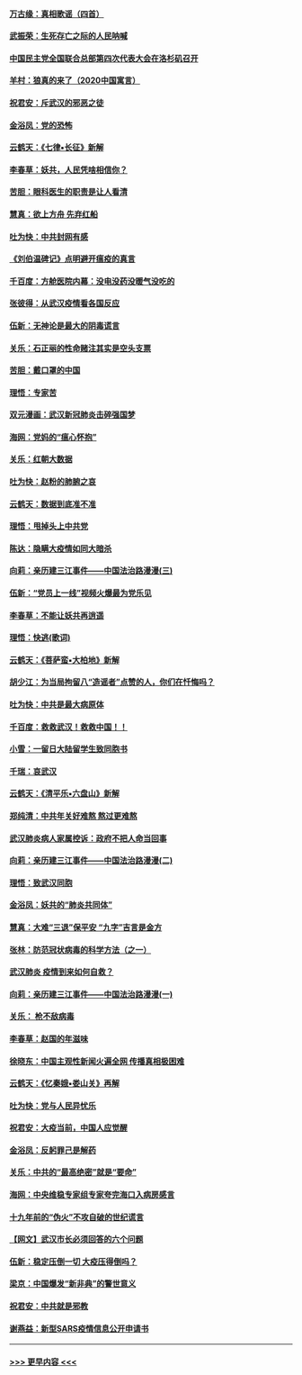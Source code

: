 #### [万古缘：真相歌谣（四首）](../pages/nsc993/n11856263.md?t=02100902) 
#### [武振荣：生死存亡之际的人民呐喊](../pages/nsc993/n11856256.md?t=02100902) 
#### [中国民主党全国联合总部第四次代表大会在洛杉矶召开](../pages/nsc993/n11856344.md?t=02100902) 
#### [羊村：狼真的来了（2020中国寓言）](../pages/nsc993/n11856229.md?t=02100902) 
#### [祝君安：斥武汉的邪恶之徒](../pages/nsc993/n11855861.md?t=02100902) 
#### [金浴凤：党的恐怖](../pages/nsc993/n11855849.md?t=02100902) 
#### [云鹤天：《七律▪长征》新解](../pages/nsc993/n11855479.md?t=02100902) 
#### [李春草：妖共，人民凭啥相信你？](../pages/nsc993/n11855196.md?t=02100902) 
#### [苦胆：眼科医生的职责是让人看清](../pages/nsc993/n11853840.md?t=02100902) 
#### [慧真：欲上方舟 先弃红船](../pages/nsc993/n11853483.md?t=02100902) 
#### [吐为快：中共封网有感](../pages/nsc993/n11852575.md?t=02100902) 
#### [《刘伯温碑记》点明避开瘟疫的真言](../pages/nsc993/n11852128.md?t=02100902) 
#### [千百度：方舱医院内幕：没电没药没暖气没吃的](../pages/nsc993/n11850211.md?t=02100902) 
#### [张彼得：从武汉疫情看各国反应](../pages/nsc993/n11850102.md?t=02100902) 
#### [伍新：无神论是最大的阴毒谎言](../pages/nsc993/n11846129.md?t=02100902) 
#### [关乐：石正丽的性命赌注其实是空头支票](../pages/nsc993/n11846109.md?t=02100902) 
#### [苦胆：戴口罩的中国](../pages/nsc993/n11845576.md?t=02100902) 
#### [理悟：专家苦](../pages/nsc993/n11845564.md?t=02100902) 
#### [双元漫画：武汉新冠肺炎击碎强国梦](../pages/nsc993/n11843320.md?t=02100902) 
#### [海网：党妈的“瘟心怀抱”](../pages/nsc993/n11840740.md?t=02100902) 
#### [关乐：红朝大数据](../pages/nsc993/n11840675.md?t=02100902) 
#### [吐为快：赵粉的肺腑之哀](../pages/nsc993/n11840618.md?t=02100902) 
#### [云鹤天：数据到底准不准](../pages/nsc993/n11840325.md?t=02100902) 
#### [理悟：甩掉头上中共党](../pages/nsc993/n11838826.md?t=02100902) 
#### [陈达：隐瞒大疫情如同大暗杀](../pages/nsc993/n11838771.md?t=02100902) 
#### [向莉：亲历建三江事件——中国法治路漫漫(三)](../pages/nsc993/n11831825.md?t=02100902) 
#### [伍新：“党员上一线”视频火爆最为党乐见](../pages/nsc993/n11838200.md?t=02100902) 
#### [李春草：不能让妖共再逍遥](../pages/nsc993/n11838102.md?t=02100902) 
#### [理悟：快逃(歌词)](../pages/nsc993/n11838083.md?t=02100902) 
#### [云鹤天：《菩萨蛮▪大柏地》新解](../pages/nsc993/n11838059.md?t=02100902) 
#### [胡少江：为当局拘留八“造谣者”点赞的人，你们在忏悔吗？](../pages/nsc993/n11836801.md?t=02100902) 
#### [吐为快：中共是最大病原体](../pages/nsc993/n11836748.md?t=02100902) 
#### [千百度：救救武汉！救救中国！！](../pages/nsc993/n11836145.md?t=02100902) 
#### [小雪：一留日大陆留学生致同胞书](../pages/nsc993/n11834624.md?t=02100902) 
#### [千瑞：哀武汉](../pages/nsc993/n11833647.md?t=02100902) 
#### [云鹤天：《清平乐▪六盘山》新解](../pages/nsc993/n11833611.md?t=02100902) 
#### [郑纯清：中共年关好难熬 熬过更难熬](../pages/nsc993/n11833489.md?t=02100902) 
#### [武汉肺炎病人家属控诉：政府不把人命当回事](../pages/nsc993/n11833205.md?t=02100902) 
#### [向莉：亲历建三江事件——中国法治路漫漫(二)](../pages/nsc993/n11829102.md?t=02100902) 
#### [理悟：致武汉同胞](../pages/nsc993/n11831522.md?t=02100902) 
#### [金浴凤：妖共的“肺炎共同体”](../pages/nsc993/n11829448.md?t=02100902) 
#### [慧真：大难“三退”保平安 “九字”吉言是金方](../pages/nsc993/n11829501.md?t=02100902) 
#### [张林：防范冠状病毒的科学方法（之一）](../pages/nsc993/n11828618.md?t=02100902) 
#### [武汉肺炎 疫情到来如何自救？](../pages/nsc993/n11827632.md?t=02100902) 
#### [向莉：亲历建三江事件——中国法治路漫漫(一)](../pages/nsc993/n11827190.md?t=02100902) 
#### [关乐： 枪不敌病毒](../pages/nsc993/n11826746.md?t=02100902) 
#### [李春草：赵国的年滋味](../pages/nsc993/n11826321.md?t=02100902) 
#### [徐晓东：中国主观性新闻火遍全网 传播真相极困难](../pages/nsc993/n11826508.md?t=02100902) 
#### [云鹤天：《忆秦娥▪娄山关》再解](../pages/nsc993/n11824682.md?t=02100902) 
#### [吐为快：党与人民异忧乐](../pages/nsc993/n11824660.md?t=02100902) 
#### [祝君安：大疫当前，中国人应觉醒](../pages/nsc993/n11821946.md?t=02100902) 
#### [金浴凤：反躬罪己是解药](../pages/nsc993/n11820280.md?t=02100902) 
#### [关乐：中共的“最高绝密”就是“要命”](../pages/nsc993/n11816946.md?t=02100902) 
#### [海网：中央维稳专家组专家夸完海口入病房感言](../pages/nsc993/n11815138.md?t=02100902) 
#### [十九年前的“伪火”不攻自破的世纪谎言](../pages/nsc993/n11813238.md?t=02100902) 
#### [【网文】武汉市长必须回答的六个问题](../pages/nsc993/n11813848.md?t=02100902) 
#### [伍新：稳定压倒一切 大疫压得倒吗？](../pages/nsc993/n11812634.md?t=02100902) 
#### [梁京：中国爆发“新非典”的警世意义](../pages/nsc993/n11812554.md?t=02100902) 
#### [祝君安：中共就是邪教](../pages/nsc993/n11812431.md?t=02100902) 
#### [谢燕益：新型SARS疫情信息公开申请书](../pages/nsc993/n11808840.md?t=02100902) 

----
#### [ >>> 更早内容 <<< ](../indexes/nsc993-earlier.md)
